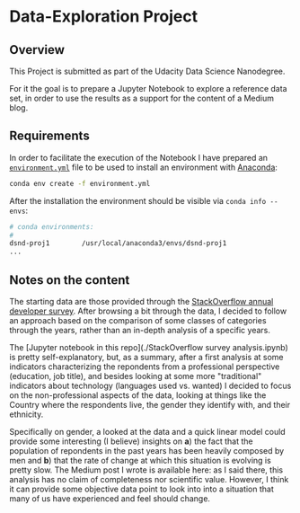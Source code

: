 # Data-Exploration Project

## Overview

This Project is submitted as part of the Udacity Data Science Nanodegree.

For it the goal is to prepare a Jupyter Notebook to explore a reference data set, in order to use the results as a support for the content of a Medium blog.

## Requirements

In order to facilitate the execution of the Notebook I have prepared an [`environment.yml`](./environment.yml) file to be used to install an environment with [Anaconda](https://www.continuum.io/downloads):

```sh
conda env create -f environment.yml
```

After the installation the environment should be visible via `conda info --envs`:

```sh
# conda environments:
#
dsnd-proj1        /usr/local/anaconda3/envs/dsnd-proj1
...

```

## Notes on the content

The starting data are those provided through the [StackOverflow annual developer survey](https://insights.stackoverflow.com/survey/). 
After browsing a bit through the data, I decided to follow an approach based on the comparison of some classes of categories through the years, rather than an in-depth analysis of a specific years.

The [Jupyter notebook in this repo](./StackOverflow survey analysis.ipynb) is pretty self-explanatory, but, as a summary, after a first analysis at some indicators characterizing the repondents from a professional perspective (education, job title), and besides looking at some more "traditional" indicators about technology (languages used vs. wanted) I decided to focus on the non-professional aspects of the data, looking at things like the Country where the respondents live, the gender they identify with, and their ethnicity. 

Specifically on gender, a looked at the data and a quick linear model could provide some interesting (I believe) insights on **a**) the fact that the population of repondents in the past years has been heavily composed by men and **b**) that the rate of change at which this situation is evolving is pretty slow.
The Medium post I wrote is available here: as I said there, this analysis has no claim of completeness nor scientific value. However, I think it can provide some objective data point to look into into a situation that many of us have experienced and feel should change.
